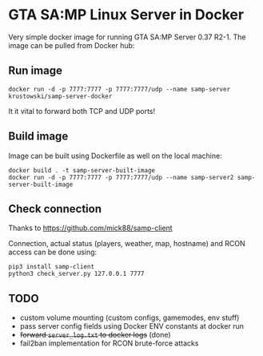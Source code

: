 # GTA SA:MP Linux Server in Docker

Very simple docker image for running GTA SA:MP Server 0.37 R2-1. The image can be pulled from Docker hub:

## Run image

```
docker run -d -p 7777:7777 -p 7777:7777/udp --name samp-server krustowski/samp-server-docker
```

It it vital to forward both TCP and UDP ports!

## Build image

Image can be built using Dockerfile as well on the local machine:

```
docker build . -t samp-server-built-image
docker run -d -p 7777:7777 -p 7777:7777/udp --name samp-server2 samp-server-built-image
```

## Check connection

Thanks to https://github.com/mick88/samp-client

Connection, actual status (players, weather, map, hostname) and RCON access can be done using:

```
pip3 install samp-client
python3 check_server.py 127.0.0.1 7777
```

## TODO

- custom volume mounting (custom configs, gamemodes, env stuff)
- pass server config fields using Docker ENV constants at docker run
- ~~forward `server_log.txt` to docker logs~~ (done)
- fail2ban implementation for RCON brute-force attacks
